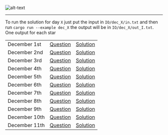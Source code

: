 ![alt-text](https://raw.githubusercontent.com/orfeasa/advent-of-code-2022/master/header.png)

---

To run the solution for day `X` just put the input in `IO/dec_X/in.txt` and then run `cargo run --example dec_X` the output will be in `IO/dec_X/out_I.txt`. One output for each star

||||
|-|-|-|
|December 1st|[Question](https://adventofcode.com/2022/day/1) |[Solution](https://github.com/tStreichenberger/aoc_22/blob/main/src/dec_1.rs)|
|December 2nd|[Question](https://adventofcode.com/2022/day/2) |[Solution](https://github.com/tStreichenberger/aoc_22/blob/main/src/dec_2.rs)|
|December 3rd|[Question](https://adventofcode.com/2022/day/3) |[Solution](https://github.com/tStreichenberger/aoc_22/blob/main/src/dec_3.rs)|
|December 4th|[Question](https://adventofcode.com/2022/day/4) |[Solution](https://github.com/tStreichenberger/aoc_22/blob/main/src/dec_4.rs)|
|December 5th|[Question](https://adventofcode.com/2022/day/5) |[Solution](https://github.com/tStreichenberger/aoc_22/blob/main/src/dec_5.rs)|
|December 6th|[Question](https://adventofcode.com/2022/day/6) |[Solution](https://github.com/tStreichenberger/aoc_22/blob/main/src/dec_6.rs)|
|December 7th|[Question](https://adventofcode.com/2022/day/7) |[Solution](https://github.com/tStreichenberger/aoc_22/blob/main/src/dec_7.rs)|
|December 8th|[Question](https://adventofcode.com/2022/day/8) |[Solution](https://github.com/tStreichenberger/aoc_22/blob/main/src/dec_8.rs)|
|December 9th|[Question](https://adventofcode.com/2022/day/9) |[Solution](https://github.com/tStreichenberger/aoc_22/blob/main/src/dec_9.rs)|
|December 10th|[Question](https://adventofcode.com/2022/day/10) |[Solution](https://github.com/tStreichenberger/aoc_22/blob/main/src/dec_10.rs)|
|December 11th|[Question](https://adventofcode.com/2022/day/11) |[Solution](https://github.com/tStreichenberger/aoc_22/blob/main/src/dec_11.rs)|